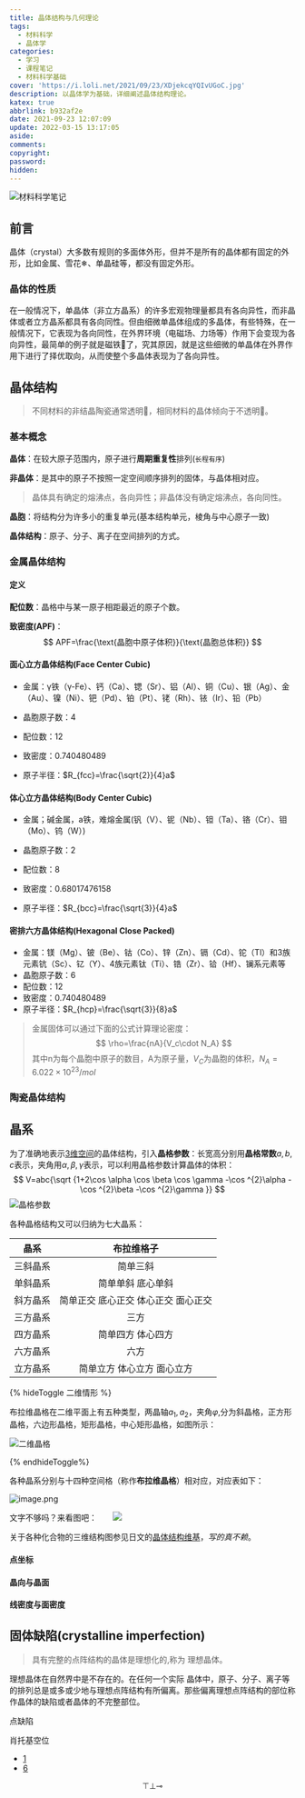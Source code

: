 ```yaml
---
title: 晶体结构与几何理论
tags:
  - 材料科学
  - 晶体学
categories:
  - 学习
  - 课程笔记
  - 材料科学基础
cover: 'https://i.loli.net/2021/09/23/XDjekcqYQIvUGoC.jpg'
description: 以晶体学为基础，详细阐述晶体结构理论。
katex: true
abbrlink: b932af2e
date: 2021-09-23 12:07:09
update: 2022-03-15 13:17:05
aside:
comments:
copyright:
password:
hidden:
---
```



![材料科学笔记](https://i.loli.net/2021/09/08/GTSlAtZoI6XOhaD.png)
<!-- > 本文为紫晶计划-材料科学分支。 -->
## 前言
晶体（crystal）大多数有规则的多面体外形，但并不是所有的晶体都有固定的外形，比如金属、雪花❄、单晶硅等，都没有固定外形。

### 晶体的性质

在一般情况下，单晶体（非立方晶系）的许多宏观物理量都具有各向异性，而非晶体或者立方晶系都具有各向同性。但由细微单晶体组成的多晶体，有些特殊，在一般情况下，它表现为各向同性，在外界环境（电磁场、力场等）作用下会变现为各向异性，最简单的例子就是磁铁🧲了，究其原因，就是这些细微的单晶体在外界作用下进行了择优取向，从而使整个多晶体表现为了各向异性。















## 晶体结构

> 不同材料的非结晶陶瓷通常透明🔎，相同材料的晶体倾向于不透明🗿。

### 基本概念

**晶体**：在较大原子范围内，原子进行**周期重复性**排列(`长程有序`)

**非晶体**：是其中的原子不按照一定空间顺序排列的固体，与晶体相对应。

> 晶体具有确定的熔沸点，各向异性；非晶体没有确定熔沸点，各向同性。

**晶胞**：将结构分为许多小的重复单元(基本结构单元，棱角与中心原子一致)

**晶体结构**：原子、分子、离子在空间排列的方式。

### 金属晶体结构

#### 定义

**配位数**：晶格中与某一原子相距最近的原子个数。

**致密度(APF)**：
$$
APF=\frac{\text{晶胞中原子体积}}{\text{晶胞总体积}}
$$


#### 面心立方晶体结构(Face Center Cubic)

* 金属：γ铁（γ-Fe）、钙（Ca）、锶（Sr）、铝（Al）、铜（Cu）、银（Ag）、金（Au）、镍（Ni）、钯（Pd）、铂（Pt）、铑（Rh）、铱（Ir）、铅（Pb）

* 晶胞原子数：4

* 配位数：12

* 致密度：0.740480489

* 原子半径：$R_{fcc}=\frac{\sqrt{2}}{4}a$

#### 体心立方晶体结构(Body Center Cubic)

* 金属；碱金属，a铁，难熔金属(钒（V）、铌（Nb）、钽（Ta）、铬（Cr）、钼（Mo）、钨（W）)

* 晶胞原子数：2

* 配位数：8

* 致密度：0.68017476158

* 原子半径：$R_{bcc}=\frac{\sqrt{3}}{4}a$

#### 密排六方晶体结构(Hexagonal Close Packed)

 * 金属：镁（Mg）、铍（Be）、钴（Co）、锌（Zn）、镉（Cd）、铊（Tl）和3族元素钪（Sc）、钇（Y）、4族元素钛（Ti）、锆（Zr）、铪（Hf）、镧系元素等
* 晶胞原子数：6
* 配位数：12
* 致密度：0.740480489
* 原子半径：$R_{hcp}=\frac{\sqrt{3}}{8}a$

> 金属固体可以通过下面的公式计算理论密度：
> $$
> \rho=\frac{nA}{V_c\cdot N_A}
> $$
> 其中n为每个晶胞中原子的数目，A为原子量，$V_C$为晶胞的体积，$N_A=6.022\times10^{23}/mol$

### 陶瓷晶体结构



## 晶系

为了准确地表示<u>3维空间</u>的晶体结构，引入**晶格参数**：长宽高分别用**晶格常数**$a,b,c$表示，夹角用$\alpha,\beta,\gamma$表示，可以利用晶格参数计算晶体的体积：
$$
 V=abc{\sqrt {1+2\cos \alpha \cos \beta \cos \gamma -\cos ^{2}\alpha -\cos ^{2}\beta -\cos ^{2}\gamma }}
$$
![晶格参数](https://i.loli.net/2021/09/23/4WFQBVXsnzTxJl1.png)



各种晶格结构又可以归纳为七大晶系：

|   晶系   |             布拉维格子              |
| :------: | :---------------------------------: |
| 三斜晶系 |              简单三斜               |
| 单斜晶系 |          简单单斜 底心单斜          |
| 斜方晶系 | 简单正交 底心正交 体心正交 面心正交 |
| 三方晶系 |                三方                 |
| 四方晶系 |          简单四方 体心四方          |
| 六方晶系 |                六方                 |
| 立方晶系 |     简单立方 体心立方 面心立方      |

{% hideToggle 二维情形 %}

布拉维晶格在二维平面上有五种类型，两晶轴$a_1,a_2$，夹角$\varphi$,分为斜晶格，正方形晶格，六边形晶格，矩形晶格，中心矩形晶格，如图所示：

![二维晶格](https://i.loli.net/2021/09/23/aJyMRDYLgnFcS6x.png)

{% endhideToggle%}

各种晶系分别与十四种空间格（称作**布拉维晶格**）相对应，对应表如下：

![image.png](https://i.loli.net/2021/09/23/NCVmu37nvcEATSQ.png)

文字不够吗？来看图吧：　　![](https://bkimg.cdn.bcebos.com/pic/9f2f070828381f308e9b0b0aa9014c086f06f097)

关于各种化合物的三维结构图参见日文的[晶体结构维基](https://ja.wikipedia.org/wiki/%E7%B5%90%E6%99%B6%E6%A7%8B%E9%80%A0#%E5%AE%9F%E9%9A%9B)，*写的真不赖*。

#### 点坐标

#### 晶向与晶面

#### 线密度与面密度

## 固体缺陷(crystalline imperfection)

> 具有完整的点阵结构的晶体是理想化的,称为 理想晶体。

理想晶体在自然界中是不存在的。在任何一个实际 晶体中，原子、分子、离子等的排列总是或多或少地与理想点阵结构有所偏离。那些偏离理想点阵结构的部位称作晶体的缺陷或者晶体的不完整部位。

点缺陷

肖托基空位

* [1](http://image.sciencenet.cn/olddata/kexue.com.cn/upload/blog/file/2009/12/20091217203421823663.pdf)
* [6](https://smdlab.jlu.edu.cn/06.pdf)
<!-- * [2](http://fdjpkc.fudan.edu.cn/_upload/article/files/1e/05/22e7c8304e3589e7493680c36578/cc762042-d738-4608-b934-efb892cc6e44.pdf) -->

$$
\top \bot \multimap
$$
